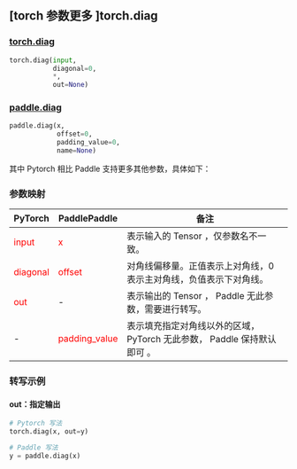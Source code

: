 ## [torch 参数更多 ]torch.diag
### [torch.diag](https://pytorch.org/docs/stable/generated/torch.diag.html?highlight=diag#torch.diag)

```python
torch.diag(input,
           diagonal=0,
           *,
           out=None)
```

### [paddle.diag](https://www.paddlepaddle.org.cn/documentation/docs/zh/api/paddle/diag_cn.html)

```python
paddle.diag(x,
            offset=0,
            padding_value=0,
            name=None)
```

其中 Pytorch 相比 Paddle 支持更多其他参数，具体如下：

### 参数映射
| PyTorch       | PaddlePaddle | 备注                                                   |
| ------------- | ------------ | ------------------------------------------------------ |
| <font color='red'> input </font> | <font color='red'> x </font> | 表示输入的 Tensor ，仅参数名不一致。  |
| <font color='red'> diagonal </font>      | <font color='red'> offset </font>      | 对角线偏移量。正值表示上对角线，0 表示主对角线，负值表示下对角线。                |
| <font color='red'> out </font> | -  | 表示输出的 Tensor ， Paddle 无此参数，需要进行转写。    |
| -             | <font color='red'>padding_value</font> | 表示填充指定对角线以外的区域， PyTorch 无此参数， Paddle 保持默认即可 。               |

### 转写示例
#### out：指定输出
```python
# Pytorch 写法
torch.diag(x, out=y)

# Paddle 写法
y = paddle.diag(x)
```

